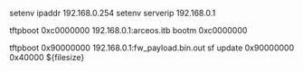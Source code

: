setenv ipaddr 192.168.0.254 
setenv serverip 192.168.0.1


tftpboot 0xc0000000 192.168.0.1:arceos.itb
bootm 0xc0000000





tftpboot 0x90000000 192.168.0.1:fw_payload.bin.out
sf update 0x90000000 0x40000 ${filesize}










